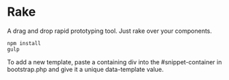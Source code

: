 # Rake

A drag and drop rapid prototyping tool.
Just rake over your components.

```
npm install
gulp

```


To add a new template, paste a containing div into the #snippet-container
in bootstrap.php and give it a unique data-template value.
